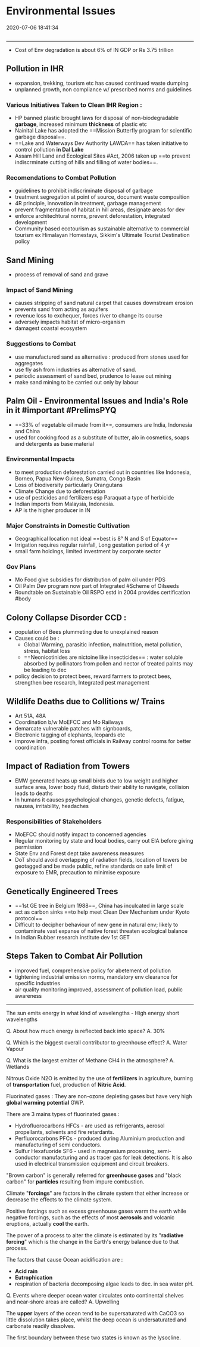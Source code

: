 # Environmental Issues

2020-07-06 18:41:34

```toc
```

---

- Cost of Env degradation is about 6% of IN GDP or Rs 3.75 trillion

## Pollution in IHR

- expansion, trekking, tourism etc has caused continued waste dumping
- unplanned growth, non compliance w/ prescribed norms and guidelines

### Various Initiatives Taken to Clean IHR Region :

- HP banned plastic brought laws for disposal of non-biodegradable **garbage**, increased minimum **thickness** of plastic etc
- Nainital Lake has adopted the ==Mission Butterfly program for scientific garbage disposal==.
- ==Lake and Waterways Dev Authority LAWDA== has taken initiative to control pollution **in Dal Lake**
- Assam Hill Land and Ecological Sites #Act, 2006 taken up ==to prevent indiscrminate cutting of hills and filling of water bodies==.

### Recomendations to Combat Pollution

- guidelines to prohibit indiscriminate disposal of garbage
- treatment segregation at point of source, document waste composition
- 4R principle, innovation in treatment, garbage management
- prevent fragmentation of habitat in hill areas, designate areas for dev
- enforce architechtural norms, prevent deforestation, integrated development
- Community based ecotourism as sustainable alternative to commercial tourism ex Himalayan Homestays, Sikkim's Ultimate Tourist Destination policy

## Sand Mining

- process of removal of sand and grave

### Impact of Sand Mining

- causes stripping of sand natural carpet that causes downstream erosion
- prevents sand from acting as aquifers
- revenue loss to exchequer, forces river to change its course
- adversely impacts habitat of micro-organism
- damagest coastal ecosystem

### Suggestions to Combat

- use manufactured sand as alternative : produced from stones used for aggregates
- use fly ash from industries as alternative of sand.
- periodic assessment of sand bed, prudence to lease out mining
- make sand mining to be carried out only by labour

## Palm Oil - Environmental Issues and India's Role in it #important #PrelimsPYQ

- ==33% of vegetable oil made from it==, consumers are India, Indonesia and China
- used for cooking food as a substitute of butter, alo in cosmetics, soaps and detergents as base material

### Environmental Impacts

- to meet production deforestation carried out in countries like Indonesia, Borneo, Papua New Guinea, Sumatra, Congo Basin
- Loss of biodiversity particularly Orangutans
- Climate Change due to deforestation
- use of pesticides and fertilizers esp Paraquat a type of herbicide
- Indian imports from Malaysia, Indonesia.
- AP is the higher producer in IN

### Major Constraints in Domestic Cultivation

- Geographical location not ideal ==best is 8° N and S of Equator==
- Irrigation requires regular rainfall, Long gestation period of 4 yr
- small farm holdings, limited investment by corporate sector

### Gov Plans

- Mo Food give subsidies for distribution of palm oil under PDS
- Oil Palm Dev program now part of Integrated #Scheme of Oilseeds
- Roundtable on Sustainable Oil RSPO estd in 2004 provides certification #body

## Colony Collapse Disorder CCD :

- population of Bees plummeting due to unexplained reason
- Causes could be :
	- Global Warming, parasitic infection, malnutrition, metal pollution, stress, habitat loss
	- ==Neonicotinides are nictoine like insecticides== : water soluble absorbed by pollinators from pollen and nector of treated palnts may be leading to dec
- policy decision to protect bees, reward farmers to protect bees, strengthen bee research, Integrated pest management

## Wildlife Deaths due to Collitions w/ Trains

- Art 51A, 48A
- Coordination b/w MoEFCC and Mo Railways
- demarcate vulnerable patches with signboards,
- Electronic tagging of elephants, leopards etc
- improve infra, posting forest officials in Railway control rooms for better coordination

## Impact of Radiation from Towers

- EMW generated heats up small birds due to low weight and higher surface area, lower body fluid, disturb their ability to navigate, collision leads to deaths
- In humans it causes psychological changes, genetic defects, fatigue, nausea, irritability, headaches

### Responsibilities of Stakeholders

- MoEFCC should notify impact to concerned agencies
- Regular monitoring by state and local bodies, carry out EIA before giving permission
- State Env and Forest dept take awareness measures
- DoT should avoid overlapping of radiation fields, location of towers be geotagged and be made public, refine standards on safe limit of exposure to EMR, precaution to minimise exposure

## Genetically Engineered Trees

- ==1st GE tree in Belgium 1988==, China has inculcated in large scale
- act as carbon sinks ==to help meet Clean Dev Mechanism under Kyoto protocol==
- Difficult to decipher behaviour of new gene in natural env; likely to contaminate vast expanse of native forest threaten ecological balance
- In Indian Rubber research institute dev 1st GET

## Steps Taken to Combat Air Pollution

- improved fuel, comprehensive policy for abetement of pollution
- tightening industrial emission norms, mandatory env clearance for specific industries
- air quality monitoring improved, assessment of pollution load, public awareness

---

The sun emits energy in what kind of wavelengths - High energy short wavelengths

 Q. About how much energy is reflected back into space?
 A. 30%

 Q. Which is the biggest overall contributor to greenhouse effect?
 A. Water Vapour

 Q. What is the largest emitter of Methane CH4 in the atmosphere?
 A. Wetlands

 Nitrous Oxide N2O is emitted by the use of **fertilizers** in agriculture, burning of **transportation** fuel, production of **Nitric Acid**.

 Fluorinated gases : They are non-ozone depleting gases but have very high
**global warming potential** GWP.

 There are 3 mains types of fluorinated gases :

- Hydrofluorocarbons HFCs - are used as refrigerants, aerosol propellants, solvents and fire retardants.
- Perfluorocarbons PFCs - produced during Aluminium production and manufacturing of semi conductors.
- Sulfur Hexafuoride SF6 - used in magnesium processing, semi-conductor manufacturing and as tracer gas for leak detections. It is also used in electrical transmission equipment and circuit breakers.

 "Brown carbon" is generally referred for **greenhouse gases** and "black carbon" for **particles** resulting from impure combustion.

 Climate "**forcings**" are factors in the climate system that either increase or decrease the effects to the climate system.

 Positive forcings such as excess greenhouse gases warm the earth while negative forcings, such as the effects of most **aerosols** and volcanic eruptions, actually **cool** the earth.

 The power of a process to alter the climate is estimated by its "**radiative forcing**" which is the change in the Earth's energy balance due to that process.

 The factors that cause Ocean acidification are :

- **Acid rain**
- **Eutrophication**
- respiration of bacteria decomposing algae leads to dec. in sea water pH.

 Q. Events where deeper ocean water circulates onto continental shelves and near-shore areas are called?
 A. Upwelling

 The **upper** layers of the ocean tend to be supersaturated with CaCO3 so little dissolution takes place, whilst the deep ocean is undersaturated and carbonate readily dissolves.

 The first boundary between these two states is known as the lysocline.